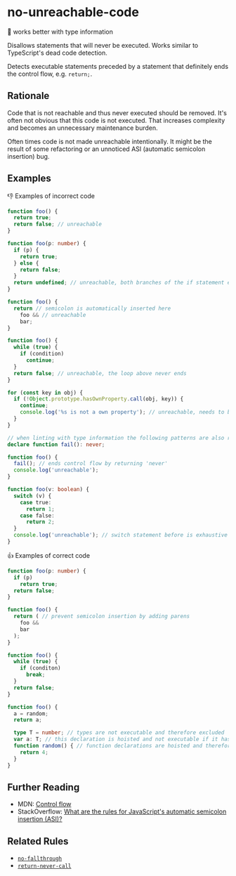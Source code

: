 # no-unreachable-code

:mag_right: works better with type information

Disallows statements that will never be executed. Works similar to TypeScript's dead code detection.

Detects executable statements preceded by a statement that definitely ends the control flow, e.g. `return;`.

## Rationale

Code that is not reachable and thus never executed should be removed. It's often not obvious that this code is not executed. That increases complexity and becomes an unnecessary maintenance burden.

Often times code is not made unreachable intentionally. It might be the result of some refactoring or an unnoticed ASI (automatic semicolon insertion) bug.

## Examples

:thumbsdown: Examples of incorrect code

```ts
function foo() {
  return true;
  return false; // unreachable
}

function foo(p: number) {
  if (p) {
    return true;
  } else {
    return false;
  }
  return undefined; // unreachable, both branches of the if statement end control flow
}

function foo() {
  return // semicolon is automatically inserted here
    foo && // unreachable
    bar;
}

function foo() {
  while (true) {
    if (condition)
      continue;
  }
  return false; // unreachable, the loop above never ends
}

for (const key in obj) {
  if (!Object.prototype.hasOwnProperty.call(obj, key)) {
    continue;
    console.log('%s is not a own property'); // unreachable, needs to be swapped with the continue
  }
}

// when linting with type information the following patterns are also recognized
declare function fail(): never;

function foo() {
  fail(); // ends control flow by returning 'never'
  console.log('unreachable');
}

function foo(v: boolean) {
  switch (v) {
    case true:
      return 1;
    case false:
      return 2;
  }
  console.log('unreachable'); // switch statement before is exhaustive (handles every possible value), so this statement can never be executed
}
```

:thumbsup: Examples of correct code

```ts
function foo(p: number) {
  if (p)
    return true;
  return false;
}

function foo() {
  return ( // prevent semicolon insertion by adding parens
    foo &&
    bar
  );
}

function foo() {
  while (true) {
    if (conditon)
      break;
  }
  return false;
}

function foo() {
  a = random;
  return a;

  type T = number; // types are not executable and therefore excluded
  var a: T; // this declaration is hoisted and not executable if it has no initializer
  function random() { // function declarations are hoisted and therefore reachable
    return 4;
  }
}
```

## Further Reading

* MDN: [Control flow](https://developer.mozilla.org/en-US/docs/Web/JavaScript/Guide/Control_flow_and_error_handling)
* StackOverflow: [What are the rules for JavaScript's automatic semicolon insertion (ASI)?](https://stackoverflow.com/questions/2846283/what-are-the-rules-for-javascripts-automatic-semicolon-insertion-asi)

## Related Rules

* [`no-fallthrough`](no-fallthrough.md)
* [`return-never-call`](return-never-call.md)
